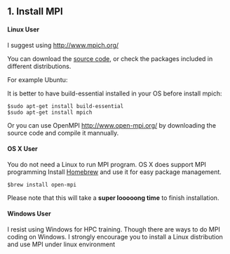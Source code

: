 ## 1. Install MPI

#### Linux User
I suggest using http://www.mpich.org/

You can download the [source code](http://www.mpich.org/static/downloads/3.2/mpich-3.2.tar.gz), or check the packages included in different distributions.


For example Ubuntu:

It is better to have build-essential installed in your OS before install mpich:

    $sudo apt-get install build-essential
    $sudo apt-get install mpich

Or you can use OpenMPI http://www.open-mpi.org/ by downloading the source code and compile it mannually.

#### OS X User

You do not need a Linux to run MPI program. OS X does support MPI programming
Install [Homebrew](http://brew.sh/) and use it for easy package management.

    $brew install open-mpi

Please note that this will take a **super looooong time** to finish installation.

#### Windows User

I resist using Windows for HPC training. Though there are ways to do MPI coding on Windows. I strongly encourage you to install a Linux distribution and use MPI under linux environment
